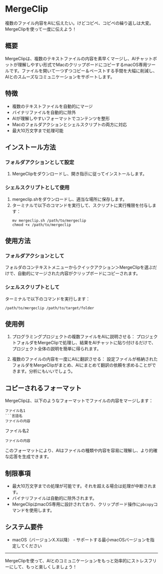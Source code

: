 # MergeClip

複数のファイル内容をAIに伝えたい。けどコピペ、コピペの繰り返しは大変。MergeClipを使って一度に伝えよう！

## 概要

MergeClipは、複数のテキストファイルの内容を素早くマージし、AIチャットボットが理解しやすい形式でMacのクリップボードにコピーするmacOS専用ツールです。ファイルを開いて一つずつコピー＆ペーストする手間を大幅に削減し、AIとのスムーズなコミュニケーションをサポートします。

## 特徴

- 複数のテキストファイルを自動的にマージ
- バイナリファイルを自動的に除外
- AIが理解しやすいフォーマットでコンテンツを整形
- Macのフォルダアクションとシェルスクリプトの両方に対応
- 最大10万文字まで処理可能

## インストール方法

### フォルダアクションとして設定

1. MergeClipをダウンロードし、開き指示に従ってインストールします。

### シェルスクリプトとして使用

1. mergeclip.shをダウンロードし、適当な場所に保存します。
2. ターミナルで以下のコマンドを実行して、スクリプトに実行権限を付与します：
   ```
   mv mergeclip.sh /path/to/mergeclip
   chmod +x /path/to/mergeclip
   ```

## 使用方法

### フォルダアクションとして

フォルダのコンテキストメニューからクイックアクション＞MergeClipを選ぶだけで、自動的にマージされた内容がクリップボードにコピーされます。

### シェルスクリプトとして

ターミナルで以下のコマンドを実行します：

```
/path/to/mergeclip /path/to/target/folder
```

## 使用例

1. プログラミングプロジェクトの複数ファイルをAIに説明させる：
   プロジェクトフォルダをMergeClipで処理し、結果をAIチャットに貼り付けるだけで、プロジェクト全体の説明を簡単に得られます。

2. 複数のファイルの内容を一度にAIに翻訳させる：
   設定ファイルが格納されたフォルダをMergeClipがまとめ、AIにまとめて翻訳の依頼を求めることができます。分析にもいいでしょう。

## コピーされるフォーマット

MergeClipは、以下のようなフォーマットでファイルの内容をマージします：

```
ファイル名1
```言語名
ファイルの内容
```

ファイル名2
```言語名
ファイルの内容
```

このフォーマットにより、AIはファイルの種類や内容を容易に理解し、より的確な応答を生成できます。

## 制限事項

- 最大10万文字までの処理が可能です。それを超える場合は処理が中断されます。
- バイナリファイルは自動的に除外されます。
- MergeClipはmacOS専用に設計されており、クリップボード操作に`pbcopy`コマンドを使用します。

## システム要件

- macOS（バージョンX.X以降） - サポートする最小macOSバージョンを指定してください

---

MergeClipを使って、AIとのコミュニケーションをもっと効率的にストレスフリーにして、もっと楽しくしましょう！
